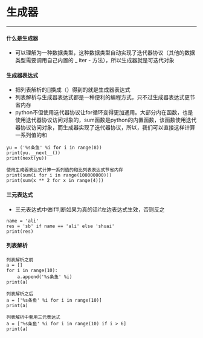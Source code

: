 ﻿# 生成器
---
#### 什么是生成器
-   可以理解为一种数据类型，这种数据类型自动实现了迭代器协议（其他的数据类型需要调用自己内置的 _ iter - 方法），所以生成器就是可迭代对象
#### 生成器表达式
-   把列表解析的[]换成（）得到的就是生成器表达式
-   列表解析与生成器表达式都是一种便利的编程方式，只不过生成器表达式更节省内存
-   python不但使用迭代器协议让for循环变得更加通用。大部分内在函数，也是使用迭代器协议访问对象的，sum函数是python的内置函数，该函数使用迭代器协议访问对象，而生成器实现了迭代器协议，所以，我们可以直接这样计算一系列值的和

```
yu = ('%s条鱼' %i for i in range(8))
print(yu.__next__())
print(next(yu))

使用生成器表达式计算一系列值的和比列表表达式节省内存
print(sum(i for i in range(100000000)))
print(sum(x ** 2 for x in range(4)))
```
#### 三元表达式
-   三元表达式中做if判断如果为真的话if左边表达式生效，否则反之
```
name = 'ali'
res = 'sb' if name == 'ali' else 'shuai'
print(res)
```
#### 列表解析
```
列表解析之前
a = []
for i in range(10):
    a.append('%s条鱼' %i)
print(a)

列表解析之后
a = ['%s条鱼' %i for i in range(10)]
print(a)

列表解析中套用三元表达式
a = ['%s条鱼' %i for i in range(10) if i > 6]
print(a)
```

